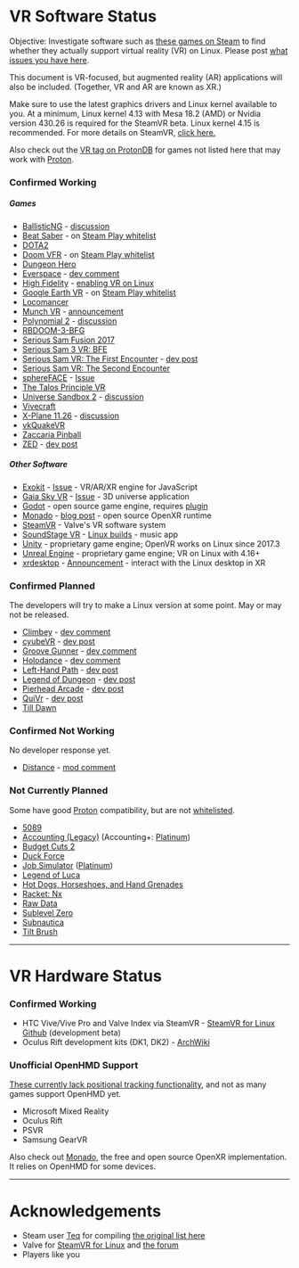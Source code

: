 <!--If it's a short line, feel free to use the [link text](URL) format.
For longer lines, please use the [link text][link reference name], and
put the URL after its name in the bottom section with the others.-->

# VR Software Status

Objective: Investigate software such as [these games on Steam][Steam store link]
to find whether they actually support virtual reality (VR) on Linux. Please post
[what issues you have here](https://gitlab.com/yaomtc/VR-on-Linux/issues).

This document is VR-focused, but augmented reality (AR) applications will also
be included. (Together, VR and AR are known as XR.)

Make sure to use the latest graphics drivers and Linux kernel available to you.
At a minimum, Linux kernel 4.13 with Mesa 18.2 (AMD) or Nvidia version 430.26 is 
required for the SteamVR beta. Linux kernel 4.15 is recommended. For more
details on SteamVR, [click here.][steamvr linux github]

Also check out the [VR tag on ProtonDB][protondb tag] for games not listed here 
that may work with [Proton][proton].

### Confirmed Working

##### Games

* [BallisticNG][ballisticng] - [discussion][ballisticng thread]
* [Beat Saber][beat saber] - on [Steam Play whitelist][whitelist]
* [DOTA2][dota2]    
* [Doom VFR][doom vfr] - on [Steam Play whitelist][whitelist]
* [Dungeon Hero][dungeon hero]
* [Everspace][everspace] - [dev comment][everspace dev]
* [High Fidelity][high fidelity] - [enabling VR on Linux][hifi linux]
* [Google Earth VR][google earth vr]  - on [Steam Play whitelist][whitelist]
* [Locomancer][locomancer]
* [Munch VR][munch vr] - [announcement][munch vr announce]
* [Polynomial 2][polynomial 2] - [discussion][polynomial 2 thread]
* [RBDOOM-3-BFG](https://github.com/Codes4Fun/RBDOOM-3-BFG)
* [Serious Sam Fusion 2017](https://store.steampowered.com/app/564310)
* [Serious Sam 3 VR: BFE][serious sam 3]
* [Serious Sam VR: The First Encounter][serious sam vr1] - [dev post][ssvr1post]
* [Serious Sam VR: The Second Encounter][serious sam vr2]
* [sphereFACE][sphereface] - [Issue][sphereface issue]
* [The Talos Principle VR](https://store.steampowered.com/app/552440/)
* [Universe Sandbox 2][universe sandbox 2] - 
  [discussion][universe sandbox 2 discussion]
* [Vivecraft](http://www.vivecraft.org/)
* [X-Plane 11.26][xplane 11.26] - [discussion][xplane discussion]
* [vkQuakeVR][vkquakevr]
* [Zaccaria Pinball](https://store.steampowered.com/app/444930/)
* [ZED][zed] - [dev post][zed-vr]

##### Other Software

* [Exokit][exokit] - [Issue][exokit issue] - VR/AR/XR engine for JavaScript
* [Gaia Sky VR][gaia sky vr] - [Issue][gaia sky issue] - 3D universe application
* [Godot][godot] - open source game engine, requires [plugin][godot plugin]
* [Monado][monado] - [blog post][monado post] - open source OpenXR runtime
* [SteamVR][steamvr linux github] - Valve's VR software system
* [SoundStage VR][soundstage vr] - [Linux builds][soundstage-linux] - music app
* [Unity][unity] - proprietary game engine; OpenVR works on Linux since 2017.3
* [Unreal Engine][unreal] - proprietary game engine; VR on Linux with 4.16+
* [xrdesktop][xrdesktop] - [Announcement][xrdesktop post] - interact with the
  Linux desktop in XR

### Confirmed Planned

The developers will try to make a Linux version at some point. May or may not be
released.

* [Climbey][climbey] - [dev comment][climbey dev]
* [cyubeVR][cyubevr] - [dev post][cyubevr post]
* [Groove Gunner][groove gunner] - [dev comment][groove gunner dev]
* [Holodance][holodance] - [dev comment][holodance dev]
* [Left-Hand Path][left hand path] - [dev post][left hand post]
* [Legend of Dungeon][legend of dungeon] - [dev post][legend dev]
* [Pierhead Arcade][pierhead] - [dev post][pierhead dev]
* [QuiVr][quivr] - [dev post][quivr dev]
* [Till Dawn][till dawn]

### Confirmed Not Working

No developer response yet.

* [Distance][distance] - [mod comment][distance thread]

### Not Currently Planned

Some have good [Proton][proton] compatibility, but are not 
[whitelisted][whitelist].

* [5089][5089 post]
* [Accounting (Legacy)][accounting post] (Accounting+: [Platinum][accounting+])
* [Budget Cuts 2][bc2 post]
* [Duck Force][duck force dev]
* [Job Simulator][job sim post] ([Platinum][job sim protondb])
* [Legend of Luca][legend luca post]
* [Hot Dogs, Horseshoes, and Hand Grenades][h3vr post]
* [Racket: Nx][racket nx post]
* [Raw Data][raw data post]
* [Sublevel Zero][sublevel zero post]
* [Subnautica][subnautica post]
* [Tilt Brush][tilt brush post]

----

# VR Hardware Status

### Confirmed Working

* HTC Vive/Vive Pro and Valve Index via SteamVR - 
  [SteamVR for Linux Github][steamvr linux github] (development beta)
* Oculus Rift development kits (DK1, DK2) - [ArchWiki][archwiki rift]

### Unofficial OpenHMD Support

[These currently lack positional tracking functionality][openhmd], and not as
many games support OpenHMD yet.

* Microsoft Mixed Reality
* Oculus Rift
* PSVR
* Samsung GearVR

Also check out [Monado][monado], the free and open source OpenXR implementation.
It relies on OpenHMD for some devices.

----

# Acknowledgements

* Steam user [Teq][teq] for compiling [the original list here][old list]
* Valve for [SteamVR for Linux][steamvr linux github] and [the forum][forum]
* Players like you

<!--Web Addresses (will not display)-->

  [Steam store link]: https://store.steampowered.com/search?vrsupport=401%2C402&os=linux
  [whitelist]: https://steamcommunity.com/games/221410/announcements/detail/1696055855739350561
  [protondb tag]: https://www.protondb.com/explore?selectedFilters=userTags&selectedTags=VR
  [proton]: https://github.com/ValveSoftware/Proton/
<!--Confirmed Working: Games-->
  [ballisticng]: https://store.steampowered.com/app/473770
  [ballisticng thread]: https://steamcommunity.com/app/473770/discussions/9/3288067088117151530/
  [beat saber]: https://store.steampowered.com/app/620980
  [doom vfr]: https://store.steampowered.com/app/650000
  [dota2]: https://store.steampowered.com/app/570/
  [dungeon hero]: https://store.steampowered.com/app/366810
  [everspace]: https://store.steampowered.com/app/396750
  [everspace dev]: https://steamcommunity.com/app/396750/discussions/0/1290691308569316537/?ctp=7#c3223871682611119274
  [google earth vr]: https://store.steampowered.com/app/348250
  [high fidelity]: https://store.steampowered.com/app/390540
  [hifi linux]: https://github.com/ChristophHaag/hifi
  [locomancer]: https://store.steampowered.com/app/490250/
  [munch vr]: https://store.steampowered.com/app/549000
  [munch vr announce]: https://steamcommunity.com/games/549000/announcements/detail/254855783331915882
  [polynomial 2]: https://store.steampowered.com/app/379420
  [polynomial 2 thread]: https://steamcommunity.com/app/379420/discussions/0/135512305401923487/?tscn=1501357291#c1471966894875192367
  [serious sam 3]: https://store.steampowered.com/app/567670
  [serious sam vr1]: https://store.steampowered.com/app/552450
  [ssvr1post]: https://steamcommunity.com/games/552450/announcements/detail/508182627702316801
  [serious sam vr2]: https://store.steampowered.com/app/552460
  [sphereface]: https://store.steampowered.com/app/485680
  [sphereface issue]: https://gitlab.com/yaomtc/VR-on-Linux/issues/2
  [vkquakevr]: https://github.com/VsevolodGolovanov/vkQuakeVR
  [xplane 11.26]: https://store.steampowered.com/app/269950
  [xplane discussion]: https://forums.x-plane.org/index.php?/forums/topic/157332-xplane-vr-on-linux/
  [universe sandbox 2]: https://store.steampowered.com/app/230290
  [universe sandbox 2 discussion]: https://steamcommunity.com/app/230290/discussions/0/1488866180597515211/?ctp=2#c2590022385666315727
  [zed]: https://store.steampowered.com/app/953370/ZED/
  [zed-vr]: https://www.reddit.com/r/linux_gaming/comments/c5ry16/zed_releases_for_linux_today_this_game_was/
<!--Confirmed Working: Other Software-->
  [exokit]: https://github.com/webmixedreality/exokit
  [exokit issue]: https://gitlab.com/yaomtc/VR-on-Linux/issues/3
  [gaia sky vr]: https://gitlab.com/langurmonkey/gaiasky/tree/vr#readme
  [gaia sky issue]: https://gitlab.com/yaomtc/VR-on-Linux/issues/4
  [godot]: https://godotengine.org/
  [godot plugin]: https://github.com/GodotVR/godot_openvr
  [monado]: https://monado.dev
  [monado post]: https://www.collabora.com/news-and-blog/news-and-events/introducing-monado.html
  [soundstage vr]: https://github.com/ChristophHaag/soundstagevr
  [soundstage-linux]: /issues/5#note_93726156
  [unity]: https://unity.com/
  [unreal]: https://www.unrealengine.com/
  [xrdesktop]: https://gitlab.freedesktop.org/xrdesktop/xrdesktop
  [xrdesktop post]: https://www.collabora.com/news-and-blog/news-and-events/moving-the-linux-desktop-to-another-reality.html
<!--Confirmed Planned-->
  [climbey]: https://store.steampowered.com/app/520010
  [climbey dev]: https://steamcommunity.com/app/520010/discussions/0/133257959063050510/#c1368380934259432022
  [cyubevr]: https://store.steampowered.com/app/619500
  [cyubevr post]: https://steamcommunity.com/games/619500/announcements/detail/1699428479882614708/
  [duck force]: https://store.steampowered.com/app/511690
  [duck force dev]: https://steamcommunity.com/app/511690/discussions/0/343785574533821511/#c1290690926869411890
  [groove gunner]:https://store.steampowered.com/app/976930
  [groove gunner dev]: https://www.gamingonlinux.com/articles/vr-rhythm-game-groove-gunner-looks-insane-and-its-coming-to-linux.14511
  [holodance]: https://store.steampowered.com/app/422860
  [holodance dev]: https://steamcommunity.com/app/422860/discussions/0/1697167355224768144/#c1697167355224998756
  [left hand path]: https://store.steampowered.com/app/488760
  [left hand post]: https://reddit.com/r/Vive/comments/7c1kmi/l/dpmwb4o/?context=3
  [legend of dungeon]: https://store.steampowered.com/app/238280
  [legend dev]: https://steamcommunity.com/app/238280/discussions/0/135509823662970415/
  [pierhead]: https://store.steampowered.com/app/435490
  [pierhead dev]: https://steamcommunity.com/app/435490/discussions/0/133258593403413970/?tscn=1489091768
  [quivr]: https://store.steampowered.com/app/489380
  [quivr dev]: https://steamcommunity.com/app/489380/discussions/0/133258092240841267/?tscn=1487964739#c133258092241433588
  [till dawn]: http://isenmann.blogspot.de/2017/08/till-dawn-first-pre-alpha-version.html
<!--Confirmed Not Working-->
  [distance]: https://store.steampowered.com/app/233610
  [distance thread]: https://steamcommunity.com/app/233610/discussions/0/135512305401859168/#c2949168687313272972
<!--Not Currently Planned-->
  [5089 post]: https://steamcommunity.com/app/414510/discussions/0/458606877328345110/?tscn=1488516436
  [accounting post]: https://steamcommunity.com/app/518580/discussions/0/133258092241829803/
  [accounting+]: https://www.protondb.com/app/927270
  [bc2 post]: https://steamcommunity.com/app/1092430/discussions/0/1693843461177999079/#c1738882605425299335
  [job sim post]: https://steamcommunity.com/app/448280/discussions/0/412449508293339269/#c135509823665930598
  [job sim protondb]: https://www.protondb.com/app/448280
  [legend luca post]: https://steamcommunity.com/app/433600/discussions/0/135511027315876295/?tscn=1492031383
  [h3vr post]: https://www.reddit.com/r/H3VR/comments/5vj1ws/linux_support
  [racket nx post]: https://steamcommunity.com/app/428080/discussions/0/133258593391051295/
  [raw data post]: https://steamcommunity.com/app/436320/discussions/0/144513248274232587/?tscn=1488917004
  [sublevel zero post]: https://steamcommunity.com/app/327880/discussions/0/412447613577448648/?tscn=1488620416
  [subnautica post]: https://steamcommunity.com/app/264710/discussions/0/490123938436996887/
  [tilt brush post]: https://www.phoronix.com/forums/forum/software/linux-gaming/934616-trying-the-steamvr-beta-on-linux-feels-more-like-an-early-alpha?p=934623#post934623
<!--VR Hardware Status-->
  [steamvr linux github]: https://github.com/ValveSoftware/SteamVR-for-Linux
  [archwiki rift]: https://wiki.archlinux.org/index.php/Oculus_Rift
  [openhmd]: http://www.openhmd.net/index.php/devices/
<!--Acknowledgements-->
  [teq]: https://steamcommunity.com/id/toq
  [old list]: https://steamcommunity.com/app/250820/discussions/5/133257959064016658/
  [forum]: https://steamcommunity.com/app/250820/discussions/5/
